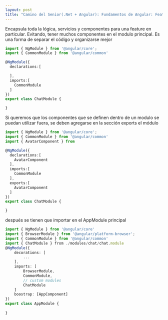 ```yaml
---
layout: post
title: "Camino del Senior(.Net + Angular): Fundamentos de Angular: Feature Module"
---
```


Encapsula toda la lógica, servicios y componentes para una feature en particular. Evitando, <!--more--> tener muchos componentes en el modulo principal. Es una forma de separar el código y organizarse mejor

```ts
import { NgModule } from '@angular/core';
import { CommonModule } from '@angular/common'

@NgModule({
  declarations:[

  ],
  imports:[
    CommonModule
  ]
})
export class ChatModule {

}
```
Si queremos que los componentes que se definen dentro de un modulo se puedan utilizar fuera, se deben agregarse en la sección exports el módulo
```ts
import { NgModule } from '@angular/core';
import { CommonModule } from '@angular/common'
import { AvatarComponent } from

@NgModule({
  declarations:[
    AvatarComponent
  ],
  imports:[
    CommonModule
  ],
  exports:[
    AvatarComponent
  ]
})
export class ChatModule {

}
```

después se tienen que importar en el AppModule principal

```ts
import { NgModule } from '@angular/core'
import { BrowserModule } from '@angular/platform-browser';
import { CommonModule } from '@angular/common'
import { ChatModule } from ./modules/chat/chat.module
@NgModule({
    decorations: [
        ...
    ],
    imports: [
        BrowserModule,
        CommonModule,
        // custom modules
        ChatModule
    ]
    boostrap: [AppComponent]
})
export class AppModule {
    
}
```

